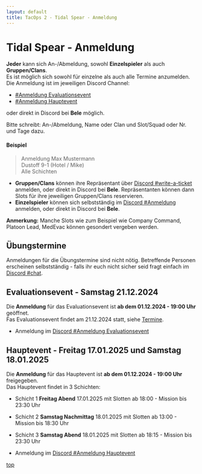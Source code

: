 ```yaml
---
layout: default
title: TacOps 2 - Tidal Spear - Anmeldung
---
```


# Tidal Spear - Anmeldung

**Jeder** kann sich An-/Abmeldung, sowohl **Einzelspieler** als auch **Gruppen/Clans**.  
Es ist möglich sich sowohl für einzelne als auch alle Termine anzumelden.  
Die Anmeldung ist im jeweiligen Discord Channel:
* [ #Anmeldung Evaluationsevent](https://discord.com/channels/1230998538926952578/1295007787197272164)
* [ #Anmeldung Hauptevent](https://discord.com/channels/1230998538926952578/1295014852829380660)

oder direkt in Discord bei **Bele** möglich.  

Bitte schreibt: An-/Abmeldung, Name oder Clan und Slot/Squad oder Nr. und Tage dazu.
#### Beispiel

> Anmeldung Max Mustermann  
> Dustoff 9-1 (Hotel / Mike)  
> Alle Schichten  

* **Gruppen/Clans** können ihre Repräsentant über [Discord #write-a-ticket]() anmelden, oder direkt in Discord bei **Bele**. Repräsentanten können dann Slots für ihre jeweiligen Gruppen/Clans reservieren.
* **Einzelspieler** können sich selbstständig im [Discord #Anmeldung]() anmelden, oder direkt in Discord bei **Bele**.

**Anmerkung:** Manche Slots wie zum Beispiel wie Company Command, Platoon Lead, MedEvac können gesondert vergeben werden.

## Übungstermine

Anmeldungen für die Übungstermine sind nicht nötig.
Betreffende Personen erscheinen selbstständig - falls ihr euch nicht sicher seid fragt einfach im [Discord #chat](https://discord.com/channels/1230998538926952578/1230998539388190792).

## Evaluationsevent - Samstag 21.12.2024
Die **Anmeldung** für das Evaluationsevent ist **ab dem 01.12.2024 - 19:00 Uhr** geöffnet.  
Fas Evaluationsevent findet am 21.12.2024 statt, siehe [Termine](./schedule.html).  
* Anmeldung im [Discord #Anmeldung Evaluationsevent](https://discord.com/channels/1230998538926952578/1295007787197272164)

## Hauptevent - Freitag 17.01.2025 und Samstag 18.01.2025

Die **Anmeldung** für das Hauptevent ist **ab dem 01.12.2024 - 19:00 Uhr** freigegeben.  
Das Hauptevent findet in 3 Schichten:  
* Schicht 1 **Freitag Abend** 17.01.2025 mit Slotten ab 18:00 - Mission bis 23:30 Uhr  
* Schicht 2 **Samstag Nachmittag** 18.01.2025 mit Slotten ab 13:00 - Mission bis 18:30 Uhr  
* Schicht 3 **Samstag Abend** 18.01.2025 mit Slotten ab 18:15 - Mission bis 23:30 Uhr  

* Anmeldung im [Discord #Anmeldung Hauptevent](https://discord.com/channels/1230998538926952578/1295014852829380660)

[top](#top)
